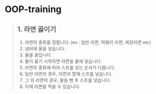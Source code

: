 # OOP-training

> ## 1. 라면 끓이기
> 1. 라면의 종류를 정합니다. (ex : 일반 라면, 떡볶이 라면, 짜장라면 etc)
> 2. 냄비에 물을 넣습니다.
> 3. 물을 끓입니다.
> 4. 물이 끓기 시작하면 라면을 물에 넣습니다.
> 5. 라면의 종류에 따라 스프를 넣는 순서가 다릅니다.
> 6. 일반 라면의 경우, 라면과 함께 스프를 넣습니다.
> 7. 그 외 라면의 경우, 물을 뺀 후 스프를 넣습니다. 
> 8. 이제 라면을 먹을 수 있습니다.
